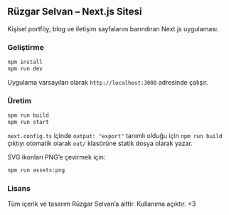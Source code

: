 ## Rüzgar Selvan – Next.js Sitesi

Kişisel portföy, blog ve iletişim sayfalarını barındıran Next.js uygulaması.

### Geliştirme

```bash
npm install
npm run dev
```

Uygulama varsayılan olarak `http://localhost:3000` adresinde çalışır.

### Üretim

```bash
npm run build
npm run start
```

`next.config.ts` içinde `output: "export"` tanımlı olduğu için `npm run build` çıktıyı otomatik olarak `out/` klasörüne statik dosya olarak yazar.

SVG ikonları PNG’e çevirmek için:

```bash
npm run assets:png
```

### Lisans

Tüm içerik ve tasarım Rüzgar Selvan’a aittir. Kullanıma açıktır. <3
